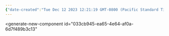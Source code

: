 ```yaml
---
{"date-created":"Tue Dec 12 2023 12:21:19 GMT-0800 (Pacific Standard Time)","file-id":"demos","last-updated":"2023-12-12T20:46:29.412Z"}
---
```


<generate-new-component 
  id="033cb945-ea65-4e64-af0a-6d7f489b3c13"
>
</generate-new-component>
